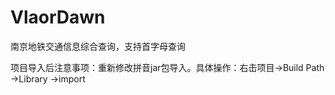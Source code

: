 # VlaorDawn

南京地铁交通信息综合查询，支持首字母查询

项目导入后注意事项：重新修改拼音jar包导入。具体操作：右击项目->Build Path ->Library ->import 
